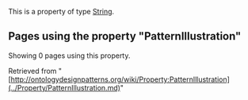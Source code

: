 This is a property of type [String](../Type/String.md "Type:String").




  


## Pages using the property "PatternIllustration"


Showing 0 pages using this property.



Retrieved from "[http://ontologydesignpatterns.org/wiki/Property:PatternIllustration](../Property/PatternIllustration.md)"